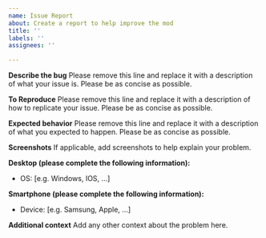 ```yaml
---
name: Issue Report
about: Create a report to help improve the mod
title: ''
labels: ''
assignees: ''

---
```


**Describe the bug**
Please remove this line and replace it with a description of what your issue is. Please be as concise as possible.

**To Reproduce**
Please remove this line and replace it with a description of how to replicate your issue. Please be as concise as possible.

**Expected behavior**
Please remove this line and replace it with a description of what you expected to happen. Please be as concise as possible.

**Screenshots**
If applicable, add screenshots to help explain your problem.

**Desktop (please complete the following information):**
 - OS: [e.g. Windows, IOS, ...]

**Smartphone (please complete the following information):**
 - Device: [e.g. Samsung, Apple, ...]

**Additional context**
Add any other context about the problem here.
